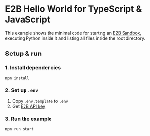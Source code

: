 # E2B Hello World for TypeScript & JavaScript

This example shows the minimal code for starting an [E2B Sandbox](https://e2b.dev/docs/quickstart), executing Python inside it and listing all files inside the root directory.

## Setup & run
### 1. Install dependencies
```
npm install
```

### 2. Set up `.env`

1. Copy `.env.template` to `.env`
1. Get [E2B API key](https://e2b.dev/docs/getting-started/api-key)

### 3. Run the example
```
npm run start
```
